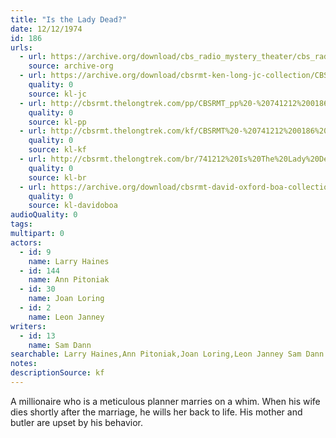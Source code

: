 ```yaml
---
title: "Is the Lady Dead?"
date: 12/12/1974
id: 186
urls: 
  - url: https://archive.org/download/cbs_radio_mystery_theater/cbs_radio_mystery_theater-0151-0200.zip/cbs_radio_mystery_theater-0151-0200%2Fcbsrmt_0186_is_the_lady_dead.mp3
    source: archive-org
  - url: https://archive.org/download/cbsrmt-ken-long-jc-collection/CBSRMT - 741212 0186 Is the Lady Dead vbr bm2 -outro_jc.mp3
    quality: 0
    source: kl-jc
  - url: http://cbsrmt.thelongtrek.com/pp/CBSRMT_pp%20-%20741212%200186%20Is%20the%20Lady%20Dead.mp3
    quality: 0
    source: kl-pp
  - url: http://cbsrmt.thelongtrek.com/kf/CBSRMT%20-%20741212%200186%20Is%20The%20Lady%20Dead_kf.mp3
    quality: 0
    source: kl-kf
  - url: http://cbsrmt.thelongtrek.com/br/741212%20Is%20The%20Lady%20Dead%20-%20WOR.mp3
    quality: 0
    source: kl-br
  - url: https://archive.org/download/cbsrmt-david-oxford-boa-collection/CBSRMT-741212-0186-Is-the-Lady-Dead-(64-44)_kf-{BoA}.mp3
    quality: 0
    source: kl-davidoboa
audioQuality: 0
tags: 
multipart: 0
actors:  
  - id: 9
    name: Larry Haines  
  - id: 144
    name: Ann Pitoniak  
  - id: 30
    name: Joan Loring  
  - id: 2
    name: Leon Janney
writers:  
  - id: 13
    name: Sam Dann
searchable: Larry Haines,Ann Pitoniak,Joan Loring,Leon Janney Sam Dann
notes: 
descriptionSource: kf
---
```

A millionaire who is a meticulous planner marries on a whim. When his wife dies shortly after the marriage, he wills her back to life. His mother and butler are upset by his behavior.